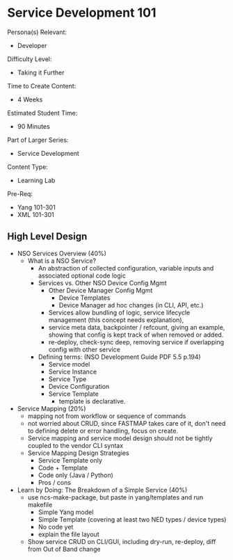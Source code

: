 # Service Development 101

Persona(s) Relevant:

- Developer

Difficulty Level:

- Taking it Further

Time to Create Content:

- 4 Weeks

Estimated Student Time:

- 90 Minutes

Part of Larger Series:

- Service Development

Content Type:

- Learning Lab

Pre-Req:
- Yang 101-301
- XML 101-301

## High Level Design

- NSO Services Overview (40%)
  - What is a NSO Service?
    - An abstraction of collected configuration, variable inputs and associated optional code logic
    - Services vs. Other NSO Device Config Mgmt
      - Other Device Manager Config Mgmt
        - Device Templates
        - Device Manager ad hoc changes (in CLI, API, etc.)
      - Services allow bundling of logic, service lifecycle management (this concept needs explanation), 
      - service meta data, backpointer / refcount, giving an example, showing that config is kept track of when removed or added. 
      - re-deploy, check-sync deep, removing service if overlapping config with other service 
    - Defining terms: (NSO Development Guide PDF 5.5 p.194)
      - Service model
      - Service Instance
      - Service Type
      - Device Configuration
      - Service Template
        - template is declarative. 
- Service Mapping (20%)
  - mapping not from workflow or sequence of commands 
  - not worried about CRUD, since FASTMAP takes care of it, don't need to defining delete or error handling, focus on create. 
  - Service mapping and service model design should not be tightly coupled to the vendor CLI syntax
  - Service Mapping Design Strategies
    - Service Template only
    - Code + Template
    - Code only (Java / Python)
    - Pros / cons
- Learn by Doing: The Breakdown of a Simple Service (40%)
  - use ncs-make-package, but paste in yang/templates and run makefile
    - Simple Yang model
    - Simple Template (covering at least two NED types / device types)
    - No code yet
    - explain the file layout
  - Show service CRUD on CLI/GUI, including dry-run, re-deploy, diff from Out of Band change
